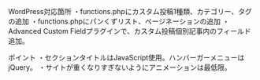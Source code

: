 WordPress対応箇所
・functions.phpにカスタム投稿1種類、カテゴリー、タグの追加
・functions.phpにパンくずリスト、ページネーションの追加
・Advanced Custom Fieldプラグインで、カスタム投稿個別記事内のフィールド追加。

ポイント
・セクションタイトルはJavaScript使用。ハンバーガーメニューはjQuery。
・サイトが重くなりすぎないようにアニメーションは最低限。

